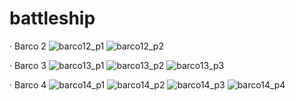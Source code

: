 # battleship
  · Barco 2
    ![barco12_p1](https://user-images.githubusercontent.com/91050314/199431936-e309d7be-0bf9-43c2-896f-9f9273edd73e.png)
    ![barco12_p2](https://user-images.githubusercontent.com/91050314/199431940-b65741a0-8651-43a0-8d28-f2d146ecdf42.png)
    
  · Barco 3
    ![barco13_p1](https://user-images.githubusercontent.com/91050314/199431941-93321cf7-5a57-4a45-9055-247bafd3e445.png)
    ![barco13_p2](https://user-images.githubusercontent.com/91050314/199431942-e1d556c4-3c2d-4250-a43c-b647ecc9a588.png)
    ![barco13_p3](https://user-images.githubusercontent.com/91050314/199431946-cfeb8185-9856-434f-9919-a2e9c7f97439.png)
  
  · Barco 4
    ![barco14_p1](https://user-images.githubusercontent.com/91050314/199431947-e2a3aeb9-5caf-41d5-a23e-52b1fb3d4a45.png)
    ![barco14_p2](https://user-images.githubusercontent.com/91050314/199431962-6cd3dddf-8a01-4a29-85d6-fbac2af0f9f7.png)
    ![barco14_p3](https://user-images.githubusercontent.com/91050314/199431949-9ad31bc8-cf75-4da2-bc9a-0ccb8869405f.png)
    ![barco14_p4](https://user-images.githubusercontent.com/91050314/199431953-a2db217e-3d8a-4239-9178-de32eda15eac.png)
